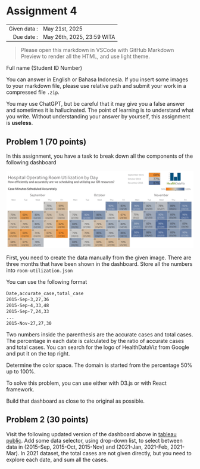 # Assignment 4

<table>
  <tr>
    <td style="text-align:right"> Given data :
    <td> May 21st, 2025
  <tr>
    <td style="text-align:right"> Due date :
    <td> May 26th, 2025, 23:59 WITA
</table>

> Please open this markdown in VSCode with GitHub Markdown Preview to render all the HTML, and use light theme.   

Full name (Student ID Number)

You can answer in English or Bahasa Indonesia. If you insert some images
to your markdown file, please use relative path and submit your work 
in a compressed file `.zip`.

You may use ChatGPT, but be careful that it may give you a false answer 
and sometimes it is hallucinated. The point of learning is to understand what you write. 
Without understanding your answer by yourself, this assignment is **useless**.

## Problem 1 (70 points)
In this assignment, you have a task to break down all the components
of the following dashboard

<img src="../img-sources/dashboard-for-assignment-4.png" width=800>

First, you need to create the data manually from the given image.
There are three months that have been shown in the dashboard.
Store all the numbers into `room-utilization.json`

You can use the following format
```csv
Date,accurate_case,total_case
2015-Sep-3,27,36
2015-Sep-4,33,48
2015-Sep-7,24,33
...
2015-Nov-27,27,30
```

Two numbers inside the parenthesis are the accurate cases and 
total cases. The percentage in each date is calculated by
the ratio of accurate cases and total cases.
You can search for the logo of HealthDataViz from Google and
put it on the top right.

Determine the color space. The domain is started from the 
percentage 50% up to 100%.

To solve this problem, you can use either with D3.js or
with React framework.

Build that dashboard as close to the original as possible.


## Problem 2 (30 points)

Visit the following updated version of the dashboard above
in [tableau public](https://public.tableau.com/app/profile/healthdataviz/viz/HealthDataViz-HospitalORUtilization_16135821834160/ORUtilizationCalendarDetails). Add some data selector, 
using drop-down list, to select between data in (2015-Sep, 2015-Oct, 
2015-Nov) and (2021-Jan, 2021-Feb, 2021-Mar). In 2021 dataset,
the total cases are not given directly, but you need to explore
each date, and sum all the cases.